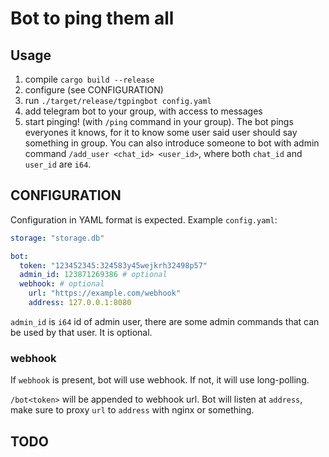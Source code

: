 # Bot to ping them all

## Usage

1. compile `cargo build --release`
2. configure (see CONFIGURATION)
3. run `./target/release/tgpingbot config.yaml`
4. add telegram bot to your group, with access to messages
5. start pinging! (with `/ping` command in your group). The bot pings everyones it knows, for it to know some user said user should say something in group. You can also introduce someone to bot with admin command `/add_user <chat_id> <user_id>`, where both `chat_id` and `user_id` are `i64`.

## CONFIGURATION

Configuration in YAML format is expected. Example `config.yaml`:

```yaml
storage: "storage.db"

bot:
  token: "123452345:324583y45wejkrh32498p57"
  admin_id: 123871269386 # optional
  webhook: # optional
    url: "https://example.com/webhook"
    address: 127.0.0.1:8080
```

`admin_id` is `i64` id of admin user, there are some admin commands that can be used by that user. It is optional.

### webhook

If `webhook` is present, bot will use webhook. If not, it will use long-polling.

`/bot<token>` will be appended to webhook url. Bot will listen at `address`, make sure to proxy `url` to `address` with nginx or something.

## TODO
